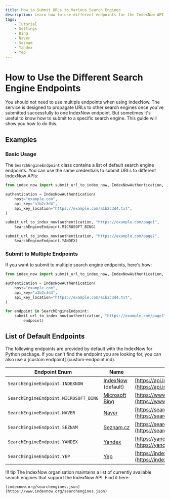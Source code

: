 ```yaml
---
title: How to Submit URLs to Various Search Engines
description: Learn how to use different endpoints for the IndexNow API, so you can submit URLs to various search engines. Includes code examples for beginners and advanced users.
tags:
    - Tutorial
    - Settings
    - Bing
    - Naver
    - Seznam
    - Yandex
    - Yep
---
```


# How to Use the Different Search Engine Endpoints
You should not need to use multiple endpoints when using IndexNow. The service is designed to propagate URLs to other search engines once you've submitted successfully to one IndexNow endpoint. But sometimes it's useful to know how to submit to a specific search engine. This guide will show you how to do this.

## Examples
### Basic Usage
The `SearchEngineEndpoint` class contains a list of default search engine endpoints. You can use the same credentials to submit URLs to different IndexNow APIs:

```python linenums="1" hl_lines="9-10 12-13"
from index_now import submit_url_to_index_now, IndexNowAuthentication, SearchEngineEndpoint

authentication = IndexNowAuthentication(
    host="example.com",
    api_key="a1b2c3d4",
    api_key_location="https://example.com/a1b2c3d4.txt",
)

submit_url_to_index_now(authentication, "https://example.com/page1",
    SearchEngineEndpoint.MICROSOFT_BING)

submit_url_to_index_now(authentication, "https://example.com/page2",
    SearchEngineEndpoint.YANDEX)
```

### Submit to Multiple Endpoints
If you want to submit to multiple search engine endpoints, here's how:

```python linenums="1" hl_lines="9-11"
from index_now import submit_url_to_index_now, IndexNowAuthentication, SearchEngineEndpoint

authentication = IndexNowAuthentication(
    host="example.com",
    api_key="a1b2c3d4",
    api_key_location="https://example.com/a1b2c3d4.txt",
)

for endpoint in SearchEngineEndpoint:
    submit_url_to_index_now(authentication, "https://example.com/page1",
        endpoint)
```

## List of Default Endpoints
The following endpoints are provided by default with the IndexNow for Python package. If you can't find the endpoint you are looking for, you can also use a [custom endpoint] (custom-endpoint.md).

| Endpoint Enum                         | Name                                           | Endpoint URL                                                                         |
| ------------------------------------- | ---------------------------------------------- | ------------------------------------------------------------------------------------ |
| `SearchEngineEndpoint.INDEXNOW`       | [IndexNow](https://www.indexnow.org) (default) | [https://api.indexnow.org/indexnow](https://api.indexnow.org/indexnow)               |
| `SearchEngineEndpoint.MICROSOFT_BING` | [Microsoft Bing](https://www.bing.com)         | [https://www.bing.com/indexnow](https://www.bing.com/indexnow)                       |
| `SearchEngineEndpoint.NAVER`          | [Naver](https://www.naver.com)                 | [https://searchadvisor.naver.com/indexnow](https://searchadvisor.naver.com/indexnow) |
| `SearchEngineEndpoint.SEZNAM`         | [Seznam.cz](https://www.seznam.cz)             | [https://search.seznam.cz/indexnow](https://search.seznam.cz/indexnow)               |
| `SearchEngineEndpoint.YANDEX`         | [Yandex](https://yandex.com)                   | [https://yandex.com/indexnow](https://yandex.com/indexnow)                           |
| `SearchEngineEndpoint.YEP`            | [Yep](https://yep.com)                         | [https://indexnow.yep.com/indexnow](https://indexnow.yep.com/indexnow)               |

!!! tip
    The IndexNow organisation maintains a list of currently available search engines that support the IndexNow API. Find it here:

    [indexnow.org/searchengines.json](https://www.indexnow.org/searchengines.json)
